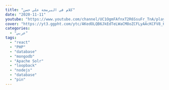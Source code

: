 ```yaml
---
title: "كلام في البرمجة علي حسن"
date: "2020-11-11"
youtube: "https://www.youtube.com/channel/UC1OgmFAfnxT2R6SsuFr_TnA/playlists"
cover: "https://yt3.ggpht.com/ytc/AKedOLQB6JkEdTeLWaCM8oZCFLyAAcKCFV8_6FB8swyx=s48-c-k-c0x00ffffff-no-rj"
categories:
  - "عربي"
tags:
  - "react"
  - "PHP"
  - "database"
  - "mongodb"
  - "Apache Solr"
  - "loopback"
  - "nodejs"
  - "database"
  - "pin"
---
```

